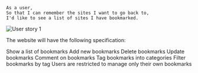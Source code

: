 ```
As a user,
So that I can remember the sites I want to go back to,
I'd like to see a list of sites I have bookmarked.
```


![User story 1](user_story_1.drawio)



The website will have the following specification:

Show a list of bookmarks
Add new bookmarks
Delete bookmarks
Update bookmarks
Comment on bookmarks
Tag bookmarks into categories
Filter bookmarks by tag
Users are restricted to manage only their own bookmarks
